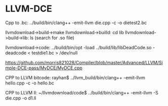# LLVM-DCE
Cpp to .bc:
../build/bin/clang++ -emit-llvm die.cpp -c -o dietest2.bc

llvmdownload->build->make
llvmdownload->builld: cd lib 
llvmdownload->build->lib: ls (search for .so file)

llvmdownload->code:
 ../build/bin/opt -load ../build/lib/libDeadCode.so -deadcode < testdie1.bc > /dev/null



https://github.com/morris821028/Compiler/blob/master/Advanced/LLVM/Simple-DCE-pass/MyDCE/MyDCE.cpp


CPP to LLVM bitcode:
rayhan$ ../llvm_build/bin/clang++ -emit-llvm hello.cpp -c -o hello.bc

CPP to LLVM ll:
~/llvmdownload/code$ ../build/bin/clang++ -emit-llvm -S die.cpp -o d1.ll
